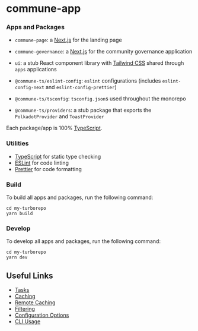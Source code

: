 # commune-app

### Apps and Packages

- `commune-page`: a [Next.js](https://nextjs.org/) for the landing page
- `commune-governance`: a [Next.js](https://nextjs.org/) for the community governance application

- `ui`: a stub React component library with [Tailwind CSS](https://tailwindcss.com/) shared through `apps` applications
- `@commune-ts/eslint-config`: `eslint` configurations (includes `eslint-config-next` and `eslint-config-prettier`)
- `@commune-ts/tsconfig`: `tsconfig.json`s used throughout the monorepo
- `@commune-ts/providers`: a stub package that exports the `PolkadotProvider` and `ToastProvider`

Each package/app is 100% [TypeScript](https://www.typescriptlang.org/).

### Utilities

- [TypeScript](https://www.typescriptlang.org/) for static type checking
- [ESLint](https://eslint.org/) for code linting
- [Prettier](https://prettier.io) for code formatting

### Build

To build all apps and packages, run the following command:

```
cd my-turborepo
yarn build
```

### Develop

To develop all apps and packages, run the following command:

```
cd my-turborepo
yarn dev
```

## Useful Links

- [Tasks](https://turbo.build/repo/docs/core-concepts/monorepos/running-tasks)
- [Caching](https://turbo.build/repo/docs/core-concepts/caching)
- [Remote Caching](https://turbo.build/repo/docs/core-concepts/remote-caching)
- [Filtering](https://turbo.build/repo/docs/core-concepts/monorepos/filtering)
- [Configuration Options](https://turbo.build/repo/docs/reference/configuration)
- [CLI Usage](https://turbo.build/repo/docs/reference/command-line-reference)
